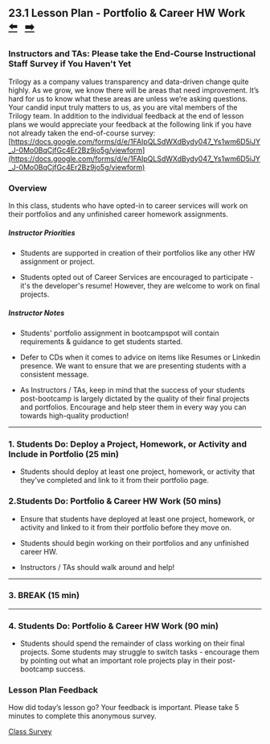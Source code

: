 ## 23.1 Lesson Plan - Portfolio & Career HW Work <!--links--> &nbsp; [⬅️](../../22-Week/03-Day/03-Day-LessonPlan.md) &nbsp; [➡️](../02-Day/02-Day-LessonPlan.md)

### Instructors and TAs: Please take the End-Course Instructional Staff Survey if You Haven't Yet

Trilogy as a company values transparency and data-driven change quite highly. As we grow, we know there will be areas that need improvement. It’s hard for us to know what these areas are unless we’re asking questions. Your candid input truly matters to us, as you are vital members of the Trilogy team. In addition to the individual feedback at the end of lesson plans
we would appreciate your feedback at the following link if you have not already taken the end-of-course survey:
[https://docs.google.com/forms/d/e/1FAIpQLSdWXdBydy047_Ys1wm6D5iJY_J-0Mo0BqCjfGc4Er2Bz9jo5g/viewform](https://docs.google.com/forms/d/e/1FAIpQLSdWXdBydy047_Ys1wm6D5iJY_J-0Mo0BqCjfGc4Er2Bz9jo5g/viewform)

### Overview

In this class, students who have opted-in to career services will work on their portfolios and any unfinished career homework assignments.

##### Instructor Priorities

* Students are supported in creation of their portfolios like any other HW assignment or project.

* Students opted out of Career Services are encouraged to participate - it's the developer's resume! However, they are welcome to work on final projects.

##### Instructor Notes

* Students' portfolio assignment in bootcampspot will contain requirements & guidance to get students started.

* Defer to CDs when it comes to advice on items like Resumes or Linkedin presence. We want to ensure that we are presenting students with a consistent message.

* As Instructors / TAs, keep in mind that the success of your students post-bootcamp is largely dictated by the quality of their final projects and portfolios. Encourage and help steer them in every way you can towards high-quality production!

- - -

### 1. Students Do: Deploy a Project, Homework, or Activity and Include in Portfolio (25 min)

* Students should deploy at least one project, homework, or activity that they've completed and link to it from their portfolio page.

### 2.Students Do:  Portfolio & Career HW Work (50 mins)

* Ensure that students have deployed at least one project, homework, or activity and linked to it from their portfolio before they move on.

* Students should begin working on their portfolios and any unfinished career HW.

* Instructors / TAs should walk around and help!

- - -

### 3. BREAK (15 min)

- - -

### 4. Students Do: Portfolio & Career HW Work (90 min)

* Students should spend the remainder of class working on their final projects. Some students may struggle to switch tasks - encourage them by pointing out what an important role projects play in their post-bootcamp success.  

### Lesson Plan Feedback

How did today’s lesson go? Your feedback is important. Please take 5 minutes to complete this anonymous survey.

[Class Survey](https://forms.gle/nYLbt6NZUNJMJ1h38)
